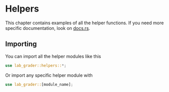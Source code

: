 # Helpers
This chapter contains examples of all the helper functions. If you need more specific documentation, look on [docs.rs](https://docs.rs/lab_grader/0.10.0/lab_grader/helpers/index.html).

## Importing
You can import all the helper modules like this

```rust ,noplaypen
use lab_grader::helpers::*;
```

Or import any specific helper module with

```rust ,noplaypen
use lab_grader::[module_name];
```

